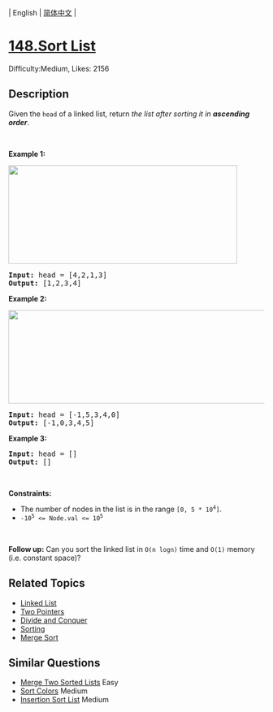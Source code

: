 
| English | [简体中文](problem_zh.md) |

# [148.Sort List](https://leetcode.com/problems/sort-list/)
Difficulty:Medium, Likes: 2156

## Description

<p>Given the <code>head</code> of a linked list, return <em>the list after sorting it in <strong>ascending order</strong></em>.</p>

<p>&nbsp;</p>
<p><strong class="example">Example 1:</strong></p>
<img alt="" src="https://assets.leetcode.com/uploads/2020/09/14/sort_list_1.jpg" style="width: 450px; height: 194px;" />
<pre>
<strong>Input:</strong> head = [4,2,1,3]
<strong>Output:</strong> [1,2,3,4]
</pre>

<p><strong class="example">Example 2:</strong></p>
<img alt="" src="https://assets.leetcode.com/uploads/2020/09/14/sort_list_2.jpg" style="width: 550px; height: 184px;" />
<pre>
<strong>Input:</strong> head = [-1,5,3,4,0]
<strong>Output:</strong> [-1,0,3,4,5]
</pre>

<p><strong class="example">Example 3:</strong></p>

<pre>
<strong>Input:</strong> head = []
<strong>Output:</strong> []
</pre>

<p>&nbsp;</p>
<p><strong>Constraints:</strong></p>

<ul>
	<li>The number of nodes in the list is in the range <code>[0, 5 * 10<sup>4</sup>]</code>.</li>
	<li><code>-10<sup>5</sup> &lt;= Node.val &lt;= 10<sup>5</sup></code></li>
</ul>

<p>&nbsp;</p>
<p><strong>Follow up:</strong> Can you sort the linked list in <code>O(n logn)</code> time and <code>O(1)</code> memory (i.e. constant space)?</p>


## Related Topics

- [Linked List](https://leetcode.com/tag/linked-list/)
- [Two Pointers](https://leetcode.com/tag/two-pointers/)
- [Divide and Conquer](https://leetcode.com/tag/divide-and-conquer/)
- [Sorting](https://leetcode.com/tag/sorting/)
- [Merge Sort](https://leetcode.com/tag/merge-sort/)

## Similar Questions

- [Merge Two Sorted Lists](../merge-two-sorted-lists/README_EN.md) Easy 
- [Sort Colors](../sort-colors/README_EN.md) Medium 
- [Insertion Sort List](../insertion-sort-list/README_EN.md) Medium 
